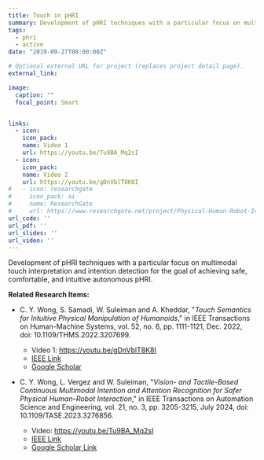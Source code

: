 ```yaml
---
title: Touch in pHRI
summary: Development of pHRI techniques with a particular focus on multimodal touch interpretation and intention detection for the goal of achieving safe, comfortable, and intuitive autonomous pHRI.
tags:
  - phri
  - active
date: "2019-09-27T00:00:00Z"

# Optional external URL for project (replaces project detail page).
external_link: 

image:
  caption: ""
  focal_point: Smart


links:
  - icon: 
    icon_pack: 
    name: Video 1
    url: https://youtu.be/Tu9BA_Mq2sI
  - icon: 
    icon_pack: 
    name: Video 2
    url: https://youtu.be/gDnVblT8K8I
#   - icon: researchgate
#     icon_pack: ai
#     name: ResearchGate
#     url: https://www.researchgate.net/project/Physical-Human-Robot-Interaction-3
url_code: ''
url_pdf: ''
url_slides: ''
url_video: ''
---
```

Development of pHRI techniques with a particular focus on multimodal touch interpretation and intention detection for the goal of achieving safe, comfortable, and intuitive autonomous pHRI.

**Related Research Items:** 
* C. Y. Wong, S. Samadi, W. Suleiman and A. Kheddar, "*Touch Semantics for Intuitive Physical Manipulation of Humanoids*," in IEEE Transactions on Human-Machine Systems, vol. 52, no. 6, pp. 1111-1121, Dec. 2022, doi: 10.1109/THMS.2022.3207699.
  * Video 1: https://youtu.be/gDnVblT8K8I
  * [IEEE Link](https://ieeexplore.ieee.org/abstract/document/9911943)
  * [Google Scholar](https://scholar.google.ca/citations?view_op=view_citation&hl=en&user=rddmHA4AAAAJ&sortby=pubdate&authuser=1&citation_for_view=rddmHA4AAAAJ:_FxGoFyzp5QC)

* C. Y. Wong, L. Vergez and W. Suleiman, "*Vision- and Tactile-Based Continuous Multimodal Intention and Attention Recognition for Safer Physical Human–Robot Interaction*," in IEEE Transactions on Automation Science and Engineering, vol. 21, no. 3, pp. 3205-3215, July 2024, doi: 10.1109/TASE.2023.3276856.
  * Video: https://youtu.be/Tu9BA_Mq2sI
  * [IEEE Link](https://ieeexplore.ieee.org/abstract/document/10144527)
  * [Google Scholar Link](https://scholar.google.ca/citations?view_op=view_citation&hl=en&user=rddmHA4AAAAJ&sortby=pubdate&authuser=1&citation_for_view=rddmHA4AAAAJ:eQOLeE2rZwMC)